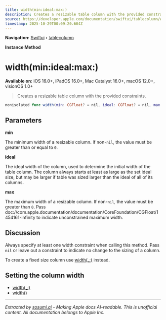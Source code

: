 ```yaml
---
title: width(min:ideal:max:)
description: Creates a resizable table column with the provided constraints.
source: https://developer.apple.com/documentation/swiftui/tablecolumn/width(min:ideal:max:)
timestamp: 2025-10-29T00:09:20.604Z
---
```


**Navigation:** [Swiftui](/documentation/swiftui) › [tablecolumn](/documentation/swiftui/tablecolumn)

**Instance Method**

# width(min:ideal:max:)

**Available on:** iOS 16.0+, iPadOS 16.0+, Mac Catalyst 16.0+, macOS 12.0+, visionOS 1.0+

> Creates a resizable table column with the provided constraints.

```swift
nonisolated func width(min: CGFloat? = nil, ideal: CGFloat? = nil, max: CGFloat? = nil) -> TableColumn<RowValue, Sort, Content, Label>
```

## Parameters

**min**

The minimum width of a resizable column. If non-`nil`, the value must be greater than or equal to `0`.



**ideal**

The ideal width of the column, used to determine the initial width of the table column. The column always starts at least as large as the set ideal size, but may be larger if table was sized larger than the ideal of all of its columns.



**max**

The maximum width of a resizable column. If non-`nil`, the value must be greater than `0`. Pass doc://com.apple.documentation/documentation/CoreFoundation/CGFloat/1454161-infinity to indicate unconstrained maximum width.



## Discussion

Always specify at least one width constraint when calling this method. Pass `nil` or leave out a constraint to indicate no change to the sizing of a column.

To create a fixed size column use [width(_:)](/documentation/swiftui/tablecolumn/width(_:)) instead.

## Setting the column width

- [width(_:)](/documentation/swiftui/tablecolumn/width(_:))
- [width()](/documentation/swiftui/tablecolumn/width())

---

*Extracted by [sosumi.ai](https://sosumi.ai) - Making Apple docs AI-readable.*
*This is unofficial content. All documentation belongs to Apple Inc.*
